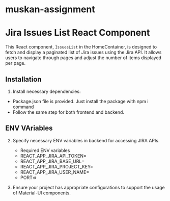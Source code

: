 # muskan-assignment
# Jira Issues List React Component

This React component, `IssuesList` in the HomeContainer, is designed to fetch and display a paginated list of Jira issues using the Jira API. It allows users to navigate through pages and adjust the number of items displayed per page.

## Installation
1. Install necessary dependencies:
  - Package.json file is provided. Just install the package with npm i command
  - Follow the same step for both frontend and backend.

## ENV VAriables
2. Specify necessary ENV variables in backend for accessing JIRA APIs.
   - Required ENV variables
    - REACT_APP_JIRA_API_TOKEN=<your-jira-api-token>
    - REACT_APP_JIRA_BASE_URL=<your-jira-base-url>
    - REACT_APP_JIRA_PROJECT_KEY=<your-jira-project-key>
    - REACT_APP_JIRA_USER_NAME=<your-jira-user-name>
    - PORT=<port>>

3. Ensure your project has appropriate configurations to support the usage of Material-UI components.